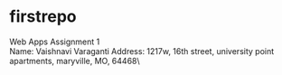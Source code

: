 # firstrepo
Web Apps Assignment 1\
Name: Vaishnavi Varaganti Address: 1217w, 16th street, university point apartments, maryville, MO, 64468\
